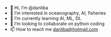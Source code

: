 - 👋 Hi, I’m @danliba
- 👀 I’m interested in oceanography, AI, fisheries
- 🌱 I’m currently learning AI, ML, DL
- 💞️ I’m looking to collaborate on python coding
- 📫 How to reach me danliba@hotmail.com

<!---
danliba/danliba is a ✨ special ✨ repository because its `README.md` (this file) appears on your GitHub profile.
You can click the Preview link to take a look at your changes.
--->
